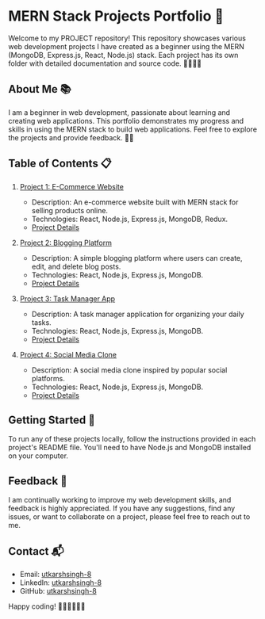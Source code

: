 # MERN Stack Projects Portfolio 🚀

Welcome to my PROJECT repository! This repository showcases various web development projects I have created as a beginner using the MERN (MongoDB, Express.js, React, Node.js) stack. Each project has its own folder with detailed documentation and source code. 👨‍💻👩‍💻


## About Me 📚

I am a beginner in web development, passionate about learning and creating web applications. This portfolio demonstrates my progress and skills in using the MERN stack to build web applications. Feel free to explore the projects and provide feedback. 🌱🚀

## Table of Contents 📋

1. [Project 1: E-Commerce Website](./project-1)
   - Description: An e-commerce website built with MERN stack for selling products online.
   - Technologies: React, Node.js, Express.js, MongoDB, Redux.
   - [Project Details](./project-1/README.md)

2. [Project 2: Blogging Platform](./project-2)
   - Description: A simple blogging platform where users can create, edit, and delete blog posts.
   - Technologies: React, Node.js, Express.js, MongoDB.
   - [Project Details](./project-2/README.md)

3. [Project 3: Task Manager App](./project-3)
   - Description: A task manager application for organizing your daily tasks.
   - Technologies: React, Node.js, Express.js, MongoDB.
   - [Project Details](./project-3/README.md)

4. [Project 4: Social Media Clone](./project-4)
   - Description: A social media clone inspired by popular social platforms.
   - Technologies: React, Node.js, Express.js, MongoDB.
   - [Project Details](./project-4/README.md)

## Getting Started 🏁

To run any of these projects locally, follow the instructions provided in each project's README file. You'll need to have Node.js and MongoDB installed on your computer.

## Feedback 📝

I am continually working to improve my web development skills, and feedback is highly appreciated. If you have any suggestions, find any issues, or want to collaborate on a project, please feel free to reach out to me.

## Contact 📬

- Email: [utkarshsingh-8](mailto:utkarshsinghthakur1476@gmail.com)
- LinkedIn: [utkarshsingh-8](https://www.linkedin.com/in/utkarsh-singh--/)
- GitHub: [utkarshsingh-8](https://github.com/utkarshsingh-8)


Happy coding! 🚀👩‍💻👨‍💻😃
